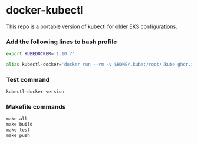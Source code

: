 # docker-kubectl

This repo is a portable version of kubectl for older EKS configurations.

### Add the following lines to bash profile

```bash
export KUBEDOCKER='1.10.7'
```

```bash
alias kubectl-docker='docker run --rm -v $HOME/.kube:/root/.kube ghcr.io/anthoneous/kubectl:$KUBEDOCKER kubectl'
```

### Test command

```bash
kubectl-docker version
```

### Makefile commands

```makefile
make all
make build
make test
make push
```
